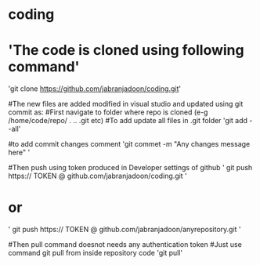 # coding

# 'The code is cloned using following command'
'git clone https://github.com/jabranjadoon/coding.git'

#The new files are added modified in visual studio and updated using git commit as: 
#First navigate to folder where repo is cloned (e-g /home/code/repo/ . .. .git etc)
#To add update all files in .git folder 
'git add --all'      

#to add commit changes comment
'git commet -m "Any changes message here" '

#Then push using token produced in Developer settings of github 
' git push https://   TOKEN  @ github.com/jabranjadoon/coding.git ' 
#                                  or
' git push https://   TOKEN  @ github.com/jabranjadoon/anyrepository.git ' 


#Then pull command doesnot needs any authentication token
#Just use command git pull from inside repository code
'git pull'
